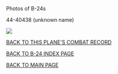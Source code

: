
Photos of B-24s






 




44-40438 (unknown name)  

![](44-40438.jpg)  
  

[BACK TO THIS PLANE'S COMBAT RECORD](ValorToVictory/b24s/44-40438.md)  

[BACK TO B-24 INDEX PAGE](ValorToVictory/000b24s.md)  

[BACK TO MAIN PAGE](ValorToVictory/index.html)


